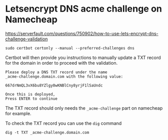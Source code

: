# Letsencrypt DNS acme challenge on Namecheap

https://serverfault.com/questions/750902/how-to-use-lets-encrypt-dns-challenge-validation

```
sudo certbot certonly --manual --preferred-challenges dns
```

Certbot will then provide you instructions to manually update a TXT record for the domain in order to proceed with the validation.

```
Please deploy a DNS TXT record under the name
_acme-challenge.domain.com with the following value:

667drNmQL3vX6bu8YZlgy0wKNBlCny8yrjF1lSaUndc

Once this is deployed,
Press ENTER to continue
```

The TXT record should only needs the `_acme-challenge` part on namecheap for example.

To check the TXT record you can use the `dig` command

```
dig -t TXT _acme-challenge.domain.com
```


